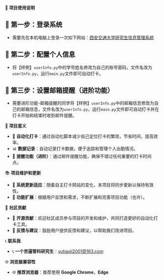 📘 **项目使用说明**

## 🔑 第一步：登录系统
- 需要先在本机电脑上登录一次如下网站：[西安交通大学研究生信息管理系统](https://gmis.xjtu.edu.cn/)

## 🔧 第二步：配置个人信息
- 将【样例】`userInfo.py`中的学号姓名修改为自己的账号密码，文件名改为`userInfo.py`，运行`main.py`文件即可自动打卡。

## 📧 第三步：设置邮箱提醒（进阶功能）
- 需要进阶功能-邮箱提醒的同学将【样例】`userInfo.py`中的邮箱信息修改为自己的邮箱信息，文件名改为`userInfo.py`，运行`main.py`文件即可自动打卡并在打卡开始和结束时收到邮件提醒。

🌟 **项目意义**

- 🚀 **自动化打卡**：通过自动化脚本减少自己定位打卡的繁琐，节省时间，提高效率。
- 📊 **数据记录**：自动记录打卡数据，便于追踪和管理个人出勤情况。
- 🔔 **提醒功能（进阶）**：通过邮件提醒功能，确保不错过任何重要的打卡时间点。

📚 **项目维护和更新**

- 🔄 **系统更新适应**：随着自主打卡网站的变化，本项目将同步更新以保持有效性。
- 🔧 **功能扩展**：根据用户反馈和需求，不断扩展和完善项目功能（也许）。

👥 **社区贡献**

- 🤝 **开源贡献**：欢迎社区成员参与项目的开发和维护，共同打造更好的自动化打卡工具。
- 📢 **反馈与建议**：鼓励用户提供反馈和建议，以帮助我们改进项目。

📞 **联系我**

- 📞 **一个苦逼管科研究生**：yuhaoji2001@163.com

🌐 **浏览器兼容性**

- 🌐 **推荐浏览器**：推荐使用 **Google Chrome**，**Edge**